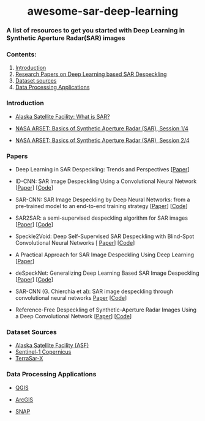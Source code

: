 <h1 align='center'>awesome-sar-deep-learning</h1>

### A list of resources to get you started with Deep Learning in Synthetic Aperture Radar(SAR) images 

### Contents: 
1. [Introduction](#Introduction) 
2. [Research Papers on Deep Learning based SAR Despeckling](#Papers)  
3. [Dataset sources](#Dataset-sources)
4. [Data Processing Applications](#data-processing-applications)

### Introduction

- [Alaska Satellite Facility: What is SAR?
](https://asf.alaska.edu/information/sar-information/what-is-sar/)

- [NASA ARSET: Basics of Synthetic Aperture Radar (SAR), Session 1/4](https://www.youtube.com/watch?v=Xemo2ZpduHA)

- [NASA ARSET: Basics of Synthetic Aperture Radar (SAR), Session 2/4](https://www.youtube.com/watch?v=OwrLh7pjHRQ)
### Papers

- Deep Learning in SAR Despeckling: Trends and Perspectives [[Paper](https://arxiv.org/abs/2012.05508)]

- ID-CNN: SAR Image Despeckling Using a Convolutional
Neural Network [[Paper](https://arxiv.org/pdf/1706.00552.pdf)] [[Code](https://github.com/XwK-P/ID-CNN)]

- SAR-CNN: SAR Image Despeckling by Deep Neural Networks: from a pre-trained model to an end-to-end training strategy [[Paper](https://arxiv.org/abs/2006.15559)] [[Code](https://github.com/emanueledalsasso/SAR-CNN)]


- SAR2SAR: a semi-supervised despeckling algorithm for SAR images [[Paper](https://arxiv.org/abs/2006.15037)]  [[Code](https://github.com/emanueledalsasso/SAR2SAR)]

- Speckle2Void: Deep Self-Supervised SAR Despeckling with Blind-Spot Convolutional Neural Networks [  [Paper](https://arxiv.org/abs/2007.02075)] [[Code](https://github.com/diegovalsesia/speckle2void)]

- A Practical Approach for SAR Image Despeckling Using Deep Learning [[Paper](https://ieeexplore.ieee.org/document/8897918)]

- deSpeckNet: Generalizing Deep Learning Based SAR Image Despeckling [[Paper](https://arxiv.org/abs/2012.03066)]  [[Code](https://github.com/adugnag/deSpeckNet)]

- SAR-CNN (G. Chierchia et al): SAR image despeckling through convolutional neural networks [Paper](https://arxiv.org/abs/1704.00275) [[Code](https://github.com/grip-unina/SAR-CNN)]

- Reference-Free Despeckling of Synthetic-Aperture Radar Images Using a Deep Convolutional Network [[Paper](https://ieeexplore.ieee.org/abstract/document/9323293)] [[Code](https://github.com/GeomaticsAndRS/sar)]



### Dataset Sources
- [Alaska Satellite Facility (ASF)](https://search.asf.alaska.edu/#/?zoom=3.0933333333333333&center=-93.496638,40.811700)
- [Sentinel-1 Copernicus](https://scihub.copernicus.eu/dhus/#/home)
-  [TerraSar-X](https://tpm-ds.eo.esa.int/smcat/TerraSAR-X/)

### Data Processing Applications
- [QGIS](https://qgis.org/en/site/forusers/download.html) 

- [ArcGIS](https://www.esri.com/en-us/arcgis/products/arcgis-online/overview)

- [SNAP](https://step.esa.int/main/download/snap-download/)

